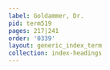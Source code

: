 ```yaml
---
label: Goldammer, Dr.
pid: term519
pages: 217|241
order: '0339'
layout: generic_index_term
collection: index-headings
---
```

